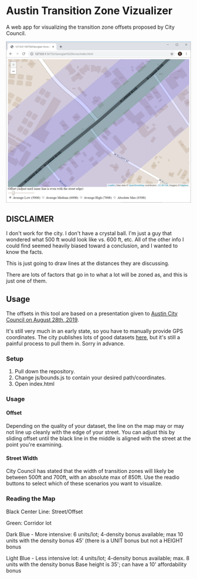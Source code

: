 # Austin Transition Zone Vizualizer
A web app for visualizing the transition zone offsets proposed by City Council.

![](images/sample.png)

## DISCLAIMER
I don't work for the city. I don't have a crystal ball. I'm just a guy that wondered what 500 ft would look like vs. 600 ft, etc. All of the other info I could find seemed heavily biased toward a conclusion, and I wanted to know the facts. 

This is just going to draw lines at the distances they are discussing. 

There are lots of factors that go in to what a lot will be zoned as, and this is just one of them.

## Usage
The offsets in this tool are based on a presentation given to [Austin City Council on August 28th, 2019](http://www.austintexas.gov/department/city-council/2019/20190828-spec.htm).

It's still very much in an early state, so you have to manually provide GPS coordinates. The city publishes lots of good datasets [here](https://catalog.data.gov/dataset/boundaries-austin-neighborhood-planning-areas), but it's still a painful process to pull them in. Sorry in advance.


### Setup

1. Pull down the repository.
2. Change js/bounds.js to contain your desired path/coordinates.
3. Open index.html

### Usage

#### Offset
Depending on the quality of your dataset, the line on the map may or may not line up cleanly with the edge of your street. You can adjust this by sliding offset until the black line in the middle is aligned with the street at the point you're examining.

#### Street Width

City Council has stated that the width of transition zones will likely be between 500ft and 700ft, with an absolute max of 850ft. Use the readio buttons to select which of these scenarios you want to visualize.

### Reading the Map
Black Center Line: Street/Offset

Green: Corridor lot

Dark Blue - More intensive: 6 units/lot; 4-density bonus available; max 10 units with the density bonus
45' (there is a UNIT bonus but not a HEIGHT bonus

Light Blue - Less intensive lot: 4 units/lot; 4-density bonus available; max. 8 units with the density bonus
Base height is 35'; can have a 10' affordability bonus
